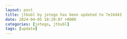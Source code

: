 ```yaml
---
layout: post
title: jtbubl by jotego has been updated to 7e16d43
date: 2024-04-05 18:29:07 +0000
categories: [jotego, jtbubl]
tags: [update]
---
```


